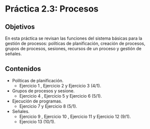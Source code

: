 # Práctica 2.3: Procesos

## Objetivos

En esta práctica se revisan las funciones del sistema básicas para la gestión de procesos: políticas de planificación, creación de procesos, grupos de procesos, sesiones, recursos de un proceso y gestión de señales.

## Contenidos

+ Políticas de planificación.
    + Ejercicio 1 , Ejercicio 2 y Ejercicio 3 (4/1). 
+ Grupos de procesos y sesione.
    + Ejercicio 4 , Ejercicio 5 y Ejercicio 6 (5/1).
+ Ejecución de programas.
    + Ejercicio 7 y Ejercicio 8 (5/1).
+ Señales.
    + Ejercicio 9 , Ejercicio 10 , Ejercicio 11 y Ejercicio 12 (9/1).
    + Ejercicio 13 (10/1).
